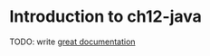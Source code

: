 # Introduction to ch12-java

TODO: write [great documentation](http://jacobian.org/writing/what-to-write/)
